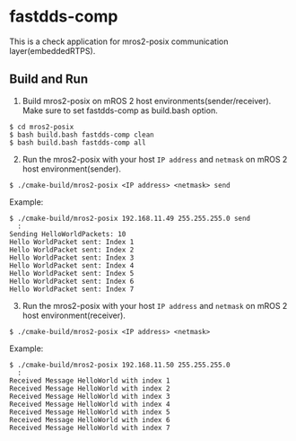 # fastdds-comp
This is a check application for mros2-posix communication layer(embeddedRTPS).

## Build and Run

1. Build mros2-posix on mROS 2 host environments(sender/receiver). Make sure to set fastdds-comp as build.bash option.

```
$ cd mros2-posix
$ bash build.bash fastdds-comp clean
$ bash build.bash fastdds-comp all
```

2. Run the mros2-posix with your host `IP address` and `netmask` on mROS 2 host environment(sender).

```
$ ./cmake-build/mros2-posix <IP address> <netmask> send
```

Example:

```
$ ./cmake-build/mros2-posix 192.168.11.49 255.255.255.0 send
  :
Sending HelloWorldPackets: 10
Hello WorldPacket sent: Index 1
Hello WorldPacket sent: Index 2
Hello WorldPacket sent: Index 3
Hello WorldPacket sent: Index 4
Hello WorldPacket sent: Index 5
Hello WorldPacket sent: Index 6
Hello WorldPacket sent: Index 7
```

3. Run the mros2-posix with your host `IP address` and `netmask` on mROS 2 host environment(receiver).

```
$ ./cmake-build/mros2-posix <IP address> <netmask>
```

Example:

```
$ ./cmake-build/mros2-posix 192.168.11.50 255.255.255.0
  :
Received Message HelloWorld with index 1
Received Message HelloWorld with index 2
Received Message HelloWorld with index 3
Received Message HelloWorld with index 4
Received Message HelloWorld with index 5
Received Message HelloWorld with index 6
Received Message HelloWorld with index 7
```
